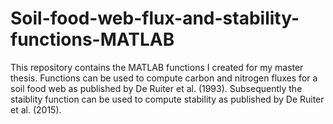 # Soil-food-web-flux-and-stability-functions-MATLAB
This repository contains the MATLAB functions I created for my master thesis. Functions can be used to compute carbon and nitrogen fluxes for a soil food web as published by De Ruiter et al. (1993). Subsequently the staiblity function can be used to compute stability as published by De Ruiter et al. (2015). 
